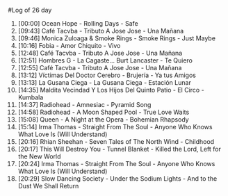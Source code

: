 #Log of 26 day

1. [00:00] Ocean Hope - Rolling Days - Safe
1. [09:43] Café Tacvba - Tributo A Jose Jose - Una Mañana
1. [09:46] Monica Zuloaga & Smoke Rings - Smoke Rings - Just Maybe
1. [10:16] Fobia - Amor Chiquito - Vivo
1. [12:48] Café Tacvba - Tributo A Jose Jose - Una Mañana
1. [12:51] Hombres G - La Cagaste... Burt Lancaster - Te Quiero
1. [12:55] Café Tacvba - Tributo A Jose Jose - Una Mañana
1. [13:12] Víctimas Del Doctor Cerebro - Brujería - Ya tus Amigos
1. [13:13] La Gusana Ciega - La Gusana Ciega - Estación Lunar
1. [14:35] Maldita Vecindad Y Los Hijos Del Quinto Patio - El Circo - Kumbala
1. [14:37] Radiohead - Amnesiac - Pyramid Song
1. [14:58] Radiohead - A Moon Shaped Pool - True Love Waits
1. [15:08] Queen - A Night at the Opera - Bohemian Rhapsody
1. [15:14] Irma Thomas - Straight From The Soul - Anyone Who Knows What Love Is (Will Understand)
1. [20:16] Rhian Sheehan - Seven Tales of The North Wind - Childhood
1. [20:17] This Will Destroy You - Tunnel Blanket - Killed the Lord, Left for the New World
1. [20:24] Irma Thomas - Straight From The Soul - Anyone Who Knows What Love Is (Will Understand)
1. [20:29] Slow Dancing Society - Under the Sodium Lights - And to the Dust We Shall Return
